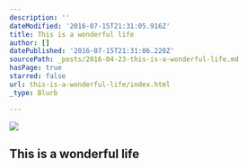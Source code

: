```yaml
---
description: ''
dateModified: '2016-07-15T21:31:05.916Z'
title: This is a wonderful life
author: []
datePublished: '2016-07-15T21:31:06.220Z'
sourcePath: _posts/2016-04-23-this-is-a-wonderful-life.md
hasPage: true
starred: false
url: this-is-a-wonderful-life/index.html
_type: Blurb

---
```

<article style=""><img src="https://the-grid-user-content.s3-us-west-2.amazonaws.com/2d96d675-854f-4b9d-a5a5-e76a34847354.jpg" /><h1>This is a wonderful life</h1></article>